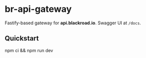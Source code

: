 # br-api-gateway
Fastify-based gateway for **api.blackroad.io**. Swagger UI at `/docs`.

## Quickstart
npm ci && npm run dev
